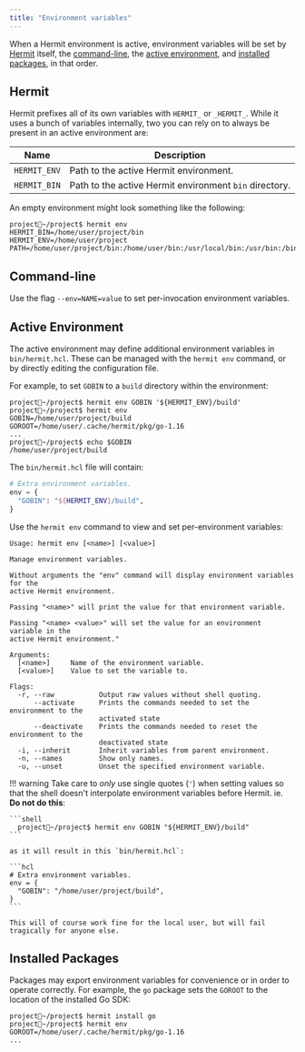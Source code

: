 ```yaml
---
title: "Environment variables"
---
```


When a Hermit environment is active, environment variables will be set by
[Hermit](#hermit) itself, the [command-line](#command-line), the
[active environment](#active-environment), and
[installed packages](#installed-packages), in that order.

## Hermit

Hermit prefixes all of its own variables with `HERMIT_` or `_HERMIT_`. While
it uses a bunch of variables internally, two you can rely on to always be
present in an active environment are:

| Name | Description |
|-----------|------|
| `HERMIT_ENV` | Path to the active Hermit environment. |
| `HERMIT_BIN` | Path to the active Hermit environment `bin` directory. |

An empty environment might look something like the following:

```shell
project🐚~/project$ hermit env
HERMIT_BIN=/home/user/project/bin
HERMIT_ENV=/home/user/project
PATH=/home/user/project/bin:/home/user/bin:/usr/local/bin:/usr/bin:/bin:/usr/sbin:/sbin:/opt/local/bin
```

## Command-line

Use the flag `--env=NAME=value` to set per-invocation environment variables.

## Active Environment

The active environment may define additional environment variables in
`bin/hermit.hcl`. These can be managed with the `hermit env` command, or by
directly editing the configuration file.

For example, to set `GOBIN` to a `build` directory within the environment:

```shell
project🐚~/project$ hermit env GOBIN '${HERMIT_ENV}/build'
project🐚~/project$ hermit env       
GOBIN=/home/user/project/build
GOROOT=/home/user/.cache/hermit/pkg/go-1.16
...
project🐚~/project$ echo $GOBIN
/home/user/project/build
```

The `bin/hermit.hcl` file will contain:

```terraform
# Extra environment variables.
env = {
  "GOBIN": "${HERMIT_ENV}/build",
}
```

Use the `hermit env` command to view and set per-environment variables:

```shell
Usage: hermit env [<name>] [<value>]

Manage environment variables.

Without arguments the "env" command will display environment variables for the
active Hermit environment.

Passing "<name>" will print the value for that environment variable.

Passing "<name> <value>" will set the value for an environment variable in the
active Hermit environment."

Arguments:
  [<name>]     Name of the environment variable.
  [<value>]    Value to set the variable to.

Flags:
  -r, --raw           Output raw values without shell quoting.
      --activate      Prints the commands needed to set the environment to the
                      activated state
      --deactivate    Prints the commands needed to reset the environment to the
                      deactivated state
  -i, --inherit       Inherit variables from parent environment.
  -n, --names         Show only names.
  -u, --unset         Unset the specified environment variable.
```


!!! warning
    Take care to _only_ use single quotes (`'`) when setting values so that the shell
      doesn't interpolate environment variables before Hermit. ie. **Do not do this**:

    ```shell
      project🐚~/project$ hermit env GOBIN "${HERMIT_ENV}/build"
    ```

    as it will result in this `bin/hermit.hcl`:

    ```hcl
    # Extra environment variables.
    env = {
      "GOBIN": "/home/user/project/build",
    }
    ```

    This will of course work fine for the local user, but will fail tragically for anyone else.


## Installed Packages

Packages may export environment variables for convenience or in order to
operate correctly. For example, the `go` package sets the `GOROOT` to the
location of the installed Go SDK:

```shell
project🐚~/project$ hermit install go
project🐚~/project$ hermit env
GOROOT=/home/user/.cache/hermit/pkg/go-1.16
...
```


